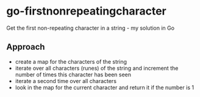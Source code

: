 # go-firstnonrepeatingcharacter

Get the first non-repeating character in a string - my solution in Go

## Approach

- create a map for the characters of the string
- iterate over all characters (runes) of the string and increment the number of times this character has been seen
- iterate a second time over all characters
- look in the map for the current character and return it if the number is 1
